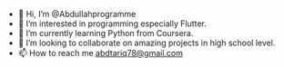 - 👋 Hi, I’m @Abdullahprogramme
- 👀 I’m interested in programming especially Flutter.
- 🌱 I’m currently learning Python from Coursera.
- 💞️ I’m looking to collaborate on amazing projects in high school level.
- 📫 How to reach me abdtariq78@gmail.com


<!---
Abdullahprogramme/Abdullahprogramme is a ✨ special ✨ repository because its `README.md` (this file) appears on your GitHub profile.
You can click the Preview link to take a look at your changes.
--->
